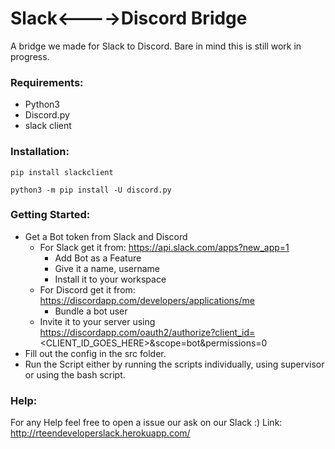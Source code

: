 # Slack<---->Discord Bridge 
A bridge we made for Slack to Discord. Bare in mind this is still work in progress.

### Requirements:
* Python3 
* Discord.py
* slack client

### Installation:
`pip install slackclient`

`python3 -m pip install -U discord.py`

### Getting Started:
* Get a Bot token from Slack and Discord
  * For Slack get it from: https://api.slack.com/apps?new_app=1
      * Add Bot as a Feature
      * Give it a name, username
      * Install it to your workspace
  * For Discord get it from: https://discordapp.com/developers/applications/me
      * Bundle a bot user
  * Invite it to your server using https://discordapp.com/oauth2/authorize?client_id=<CLIENT_ID_GOES_HERE>&scope=bot&permissions=0
* Fill out the config in the src folder.
* Run the Script either by running the scripts individually, using supervisor or using the bash script.

### Help:

For any Help feel free to open a issue our ask on our Slack :)
Link:  http://rteendeveloperslack.herokuapp.com/




